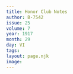 ```yaml
---
title: Honor Club Notes
author: B-7542
issue: 25
volume: 7
year: 1917
month: 29
day: VI
tags:
layout: page.njk
image:
---
```




